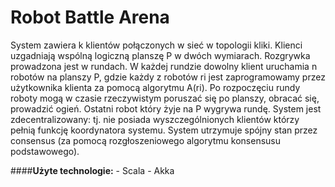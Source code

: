 Robot Battle Arena
======

System zawiera k klientów połączonych w sieć w topologii kliki. Klienci uzgadniają wspólną logiczną planszę P w dwóch wymiarach. 
Rozgrywka prowadzona jest w rundach. W każdej rundzie dowolny klient uruchamia n robotów na planszy P,
gdzie każdy z robotów ri jest zaprogramowamy przez użytkownika klienta za pomocą algorytmu A(ri). Po rozpoczęciu rundy 
roboty mogą w czasie rzeczywistym poruszać się po planszy, obracać się, prowadzić ogień. Ostatni robot który żyje na P wygrywa rundę.
System jest zdecentralizowany: tj. nie posiada wyszczególnionych klientów którzy pełnią funkcję koordynatora systemu.
System utrzymuje spójny stan przez consensus (za pomocą rozgłoszeniowego algorytmu konsensusu podstawowego).

####**Użyte technologie:**
    - Scala
    - Akka
